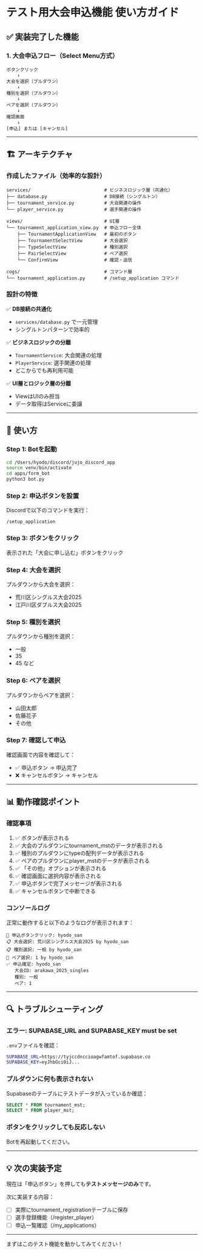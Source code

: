 # テスト用大会申込機能 使い方ガイド

## ✅ 実装完了した機能

### 1. 大会申込フロー（Select Menu方式）

```
ボタンクリック
    ↓
大会を選択（プルダウン）
    ↓
種別を選択（プルダウン）
    ↓
ペアを選択（プルダウン）
    ↓
確認画面
    ↓
[申込] または [キャンセル]
```

---

## 🏗️ アーキテクチャ

### 作成したファイル（効率的な設計）

```
services/                           # ビジネスロジック層（共通化）
├── database.py                     # DB接続（シングルトン）
├── tournament_service.py           # 大会関連の操作
└── player_service.py               # 選手関連の操作

views/                              # UI層
└── tournament_application_view.py  # 申込フロー全体
    ├── TournamentApplicationView   # 最初のボタン
    ├── TournamentSelectView        # 大会選択
    ├── TypeSelectView              # 種別選択
    ├── PairSelectView              # ペア選択
    └── ConfirmView                 # 確認・送信

cogs/                               # コマンド層
└── tournament_application.py       # /setup_application コマンド
```

### 設計の特徴

✅ **DB接続の共通化**
- `services/database.py` で一元管理
- シングルトンパターンで効率的

✅ **ビジネスロジックの分離**
- `TournamentService`: 大会関連の処理
- `PlayerService`: 選手関連の処理
- どこからでも再利用可能

✅ **UI層とロジック層の分離**
- ViewはUIのみ担当
- データ取得はServiceに委譲

---

## 🚀 使い方

### Step 1: Botを起動

```bash
cd /Users/hyodo/discord/jujo_discord_app
source venv/bin/activate
cd apps/form_bot
python3 bot.py
```

### Step 2: 申込ボタンを設置

Discordで以下のコマンドを実行：

```
/setup_application
```

### Step 3: ボタンをクリック

表示された「大会に申し込む」ボタンをクリック

### Step 4: 大会を選択

プルダウンから大会を選択：
- 荒川区シングルス大会2025
- 江戸川区ダブルス大会2025

### Step 5: 種別を選択

プルダウンから種別を選択：
- 一般
- 35
- 45 など

### Step 6: ペアを選択

プルダウンからペアを選択：
- 山田太郎
- 佐藤花子
- その他

### Step 7: 確認して申込

確認画面で内容を確認して：
- ✅ 申込ボタン → 申込完了
- ❌ キャンセルボタン → キャンセル

---

## 📊 動作確認ポイント

### 確認事項

1. ✅ ボタンが表示される
2. ✅ 大会のプルダウンにtournament_mstのデータが表示される
3. ✅ 種別のプルダウンにtypeの配列データが表示される
4. ✅ ペアのプルダウンにplayer_mstのデータが表示される
5. ✅ 「その他」オプションが表示される
6. ✅ 確認画面に選択内容が表示される
7. ✅ 申込ボタンで完了メッセージが表示される
8. ✅ キャンセルボタンで中断できる

### コンソールログ

正常に動作すると以下のようなログが表示されます：

```
📝 申込ボタンクリック: hyodo_san
📋 大会選択: 荒川区シングルス大会2025 by hyodo_san
📋 種別選択: 一般 by hyodo_san
👥 ペア選択: 1 by hyodo_san
✅ 申込確定: hyodo_san
   大会ID: arakawa_2025_singles
   種別: 一般
   ペア: 1
```

---

## 🔍 トラブルシューティング

### エラー: SUPABASE_URL and SUPABASE_KEY must be set

`.env`ファイルを確認：
```bash
SUPABASE_URL=https://tyjccdnccioagwfamtof.supabase.co
SUPABASE_KEY=eyJhbGciOiJ...
```

### プルダウンに何も表示されない

Supabaseのテーブルにテストデータが入っているか確認：
```sql
SELECT * FROM tournament_mst;
SELECT * FROM player_mst;
```

### ボタンをクリックしても反応しない

Botを再起動してください。

---

## 💡 次の実装予定

現在は「申込ボタン」を押しても**テストメッセージのみ**です。

次に実装する内容：
- [ ] 実際にtournament_registrationテーブルに保存
- [ ] 選手登録機能（/register_player）
- [ ] 申込一覧確認（/my_applications）

---

まずはこのテスト機能を動かしてみてください！

